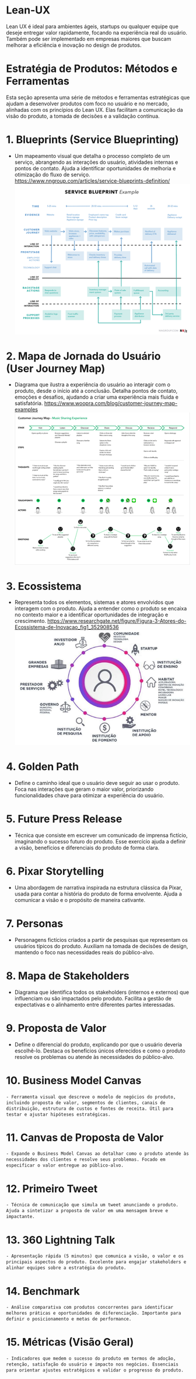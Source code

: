 # Lean-UX
Lean UX é ideal para ambientes ágeis, startups ou qualquer equipe que deseje entregar valor rapidamente, focando na experiência real do usuário. Também pode ser implementado em empresas maiores que buscam melhorar a eficiência e inovação no design de produtos.


# Estratégia de Produtos: Métodos e Ferramentas

Esta seção apresenta uma série de métodos e ferramentas estratégicas que ajudam a desenvolver produtos com foco no usuário e no mercado, alinhadas com os princípios do Lean UX. Elas facilitam a comunicação da visão do produto, a tomada de decisões e a validação contínua.

# 1. Blueprints (Service Blueprinting)
   - Um mapeamento visual que detalha o processo completo de um serviço, abrangendo as interações do usuário, atividades internas e pontos de contato. Ajuda a identificar oportunidades de melhoria e otimização do fluxo de serviço.
   https://www.nngroup.com/articles/service-blueprints-definition/
   ![service-blueprints](service-blueprints.png)

# 2. Mapa de Jornada do Usuário (User Journey Map)
   - Diagrama que ilustra a experiência do usuário ao interagir com o produto, desde o início até a conclusão. Detalha pontos de contato, emoções e desafios, ajudando a criar uma experiência mais fluida e satisfatória.
   https://www.woopra.com/blog/customer-journey-map-examples
   ![customer-journey-map-examples](customer-journey-map-examples.png)

# 3. Ecossistema
   - Representa todos os elementos, sistemas e atores envolvidos que interagem com o produto. Ajuda a entender como o produto se encaixa no contexto maior e a identificar oportunidades de integração e crescimento.
   https://www.researchgate.net/figure/Figura-3-Atores-do-Ecossistema-de-Inovacao_fig1_352908536
   ![Ecossistema-de-Inovacao](Ecossistema-de-Inovacao.png)

# 4. Golden Path
   - Define o caminho ideal que o usuário deve seguir ao usar o produto. Foca nas interações que geram o maior valor, priorizando funcionalidades chave para otimizar a experiência do usuário.

# 5. Future Press Release
   - Técnica que consiste em escrever um comunicado de imprensa fictício, imaginando o sucesso futuro do produto. Esse exercício ajuda a definir a visão, benefícios e diferenciais do produto de forma clara.

# 6. Pixar Storytelling
   - Uma abordagem de narrativa inspirada na estrutura clássica da Pixar, usada para contar a história do produto de forma envolvente. Ajuda a comunicar a visão e o propósito de maneira cativante.

# 7. Personas
   - Personagens fictícios criados a partir de pesquisas que representam os usuários típicos do produto. Auxiliam na tomada de decisões de design, mantendo o foco nas necessidades reais do público-alvo.

# 8. Mapa de Stakeholders
   - Diagrama que identifica todos os stakeholders (internos e externos) que influenciam ou são impactados pelo produto. Facilita a gestão de expectativas e o alinhamento entre diferentes partes interessadas.

# 9. Proposta de Valor
   - Define o diferencial do produto, explicando por que o usuário deveria escolhê-lo. Destaca os benefícios únicos oferecidos e como o produto resolve os problemas ou atende às necessidades do público-alvo.

# 10. Business Model Canvas
    - Ferramenta visual que descreve o modelo de negócios do produto, incluindo proposta de valor, segmentos de clientes, canais de distribuição, estrutura de custos e fontes de receita. Útil para testar e ajustar hipóteses estratégicas.

# 11. Canvas de Proposta de Valor
    - Expande o Business Model Canvas ao detalhar como o produto atende às necessidades dos clientes e resolve seus problemas. Focado em especificar o valor entregue ao público-alvo.

# 12. Primeiro Tweet
    - Técnica de comunicação que simula um tweet anunciando o produto. Ajuda a sintetizar a proposta de valor em uma mensagem breve e impactante.

# 13. 360 Lightning Talk
    - Apresentação rápida (5 minutos) que comunica a visão, o valor e os principais aspectos do produto. Excelente para engajar stakeholders e alinhar equipes sobre a estratégia do produto.

# 14. Benchmark
    - Análise comparativa com produtos concorrentes para identificar melhores práticas e oportunidades de diferenciação. Importante para definir o posicionamento e metas de performance.

# 15. Métricas (Visão Geral)
    - Indicadores que medem o sucesso do produto em termos de adoção, retenção, satisfação do usuário e impacto nos negócios. Essenciais para orientar ajustes estratégicos e validar o progresso do produto.

